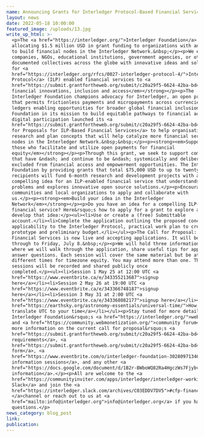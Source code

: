 ```yaml
---
name: Announcing Grants for Interledger Protocol-Based Financial Services 
layout: news
date: 2022-05-18 10:00:00
featured_image: /uploads/13.jpg
write_up_html: >-
  <p>The <a href="https://interledger.org/">Interledger Foundation</a> is
  allocating $1.5 million USD in grant funding to organizations with an interest
  to build financial nodes in the Interledger Network.&nbsp;</p><p>We encourage
  companies, NGOs, educational institutions, government agencies, or other
  documented collectives across the globe with innovative ideas and solutions
  for <a
  href="https://interledger.org/rfcs/0027-interledger-protocol-4/">Interledger
  Protocol</a> (ILP) enabled financial services to <a
  href="https://submit.grantfortheweb.org/submit/c20a29f5-6624-42ba-bd4a-5c58a79ebbc3/ilp-based-financial-services">apply</a>.</p><p><strong><em>Enabling
  financial innovations, inclusion and access</em></strong></p><p>The
  Interledger Foundation champions advocacy for Interledger, an open protocol
  that permits frictionless payments and micropayments across currencies and
  ledgers enabling opportunities for broader global financial inclusion. The
  Foundation in its mission to build equitable pathways to financial access and
  digital participation launched its <a
  href="https://submit.grantfortheweb.org/submit/c20a29f5-6624-42ba-bd4a-5c58a79ebbc3/ilp-based-financial-services">Call
  for Proposals for ILP-Based Financial Services</a> to help organisations
  research and plan concepts that will help catalyze more financial services
  nodes in the Interledger Network.&nbsp;&nbsp;</p><p><strong><em>Supporting
  those who facilitate and utilize open payments for financial
  equity</em></strong></p><p>Through this grant, we seek to support communities
  that have &ndash; and continue to be &ndash; systemically and deliberately
  excluded from financial access and empowerment opportunities. The Interledger
  Foundation by providing grants that total $75,000 USD to up to twenty (20)
  recipients will fund 6-month research and development projects with a
  compelling idea for an ILP-enabled financial service that understands the
  problems and explores innovative open source solutions.</p><p>Encourage your
  communities and local organizations to apply and collaborate with
  us.</p><p><strong><em>Build your idea in the Interledger
  Network</em></strong></p><p>Do you have an idea for a compelling ILP-enabled
  financial service? Here&rsquo;s how to apply for a grant to explore and
  develop that idea:</p><ul><li>Use or create a (free) Submittable
  account.</li><li>Complete the application outlining the proposed concept, its
  applicability to the Interledger Protocol, practical work plan to create a
  prototype and preliminary budget.</li></ul><p>The Call for Proposal: ILP-Based
  Financial Services is now live and accepting applications. It will be open
  through to Friday, July 8.&nbsp;</p><p>We will hold three information sessions
  where we will walk through the application, share useful tips for applying and
  answer questions. Each session will cover the same material but be at
  different times for timezone equity. You may attend more than one. These
  sessions will be recorded and shared publicly once
  completed.</p><ul><li>Session 1 May 25 at 12:00 UTC <a
  href="https://www.eventbrite.ca/e/343355213687">signup
  here</a></li><li>Session 2 May 26 at 19:00 UTC <a
  href="https://www.eventbrite.ca/e/343366748187">signup
  here</a></li><li>Session 3 May 31 at 2:00 UTC <a
  href="https://www.eventbrite.ca/e/343368082177">signup here</a></li><li><a
  href="https://earthsky.org/astronomy-essentials/universal-time/">How to
  translate UTC to your time</a></li></ul><p>Stay tuned for more details on the
  Interledger Foundation&rsquo;s <a href="https://interledger.org/">website</a>
  and <a href="https://community.webmonetization.org/">community forum</a> for
  more information on the current call for proposal&rsquo;s <a
  href="https://submit.grantfortheweb.org/submit/c20a29f5-6624-42ba-bd4a-5c58a79ebbc3/ilp-based-financial-services">eligibility
  requirements</a>, <a
  href="https://submit.grantfortheweb.org/submit/c20a29f5-6624-42ba-bd4a-5c58a79ebbc3/ilp-based-financial-services">application
  form</a>, <a
  href="https://www.eventbrite.com/o/interledger-foundation-30280971346">live
  information sessions</a>, and any other <a
  href="https://docs.google.com/document/d/1B2r-BWboWQ82Ra4HgczWs7FjybvdmGiew5lH56iAdls/edit">additional
  information</a>.</p><p>All are welcome to the <a
  href="https://communityinviter.com/apps/interledger/interledger-working-groups-slack">Interledger
  Slack</a> and join the <a
  href="https://interledger.slack.com/archives/C03EDDV7DV5">#cfp-financial-services
  </a>channel or reach out to us at <a
  href="mailto:info@interledger.org">info@interledger.org</a> if you have any
  questions.</p>
news_category: blog_post
link:
publication:
---
```


